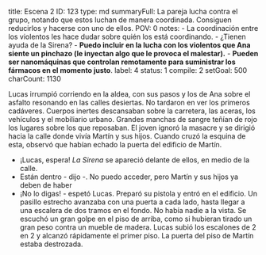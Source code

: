 title:          Escena 2
ID:             123
type:           md
summaryFull:    La pareja lucha contra el grupo, notando que estos luchan de manera coordinada. Consiguen reducirlos y hacerse con uno de ellos.
POV:            0
notes:          - La coordinación entre los violentos les hace dudar sobre quién los está coordinando.
                - ¿Tienen ayuda de la Sirena?
                - **Puedo incluir en la lucha con los violentos que Ana siente un pinchazo (le inyectan algo que le provoca el malestar).**
                - **Pueden ser nanomáquinas que controlan remotamente para suministrar los fármacos en el momento justo**.
label:          4
status:         1
compile:        2
setGoal:        500
charCount:      1130


Lucas irrumpió corriendo en la aldea, con sus pasos y los de Ana sobre el asfalto resonando en las calles desiertas.
No tardaron en ver los primeros cadáveres. Cuerpos inertes descansaban sobre la carretera, las aceras, los vehículos y el mobiliario urbano. Grandes manchas de sangre teñían de rojo los lugares sobre los que reposaban.
El joven ignoró la masacre y se dirigió hacia la calle donde vivía Martín y sus hijos. Cuando cruzó la esquina de esta, observó que habían echado la puerta del edificio de Martín.
- ¡Lucas, espera!
*La Sirena* se apareció delante de ellos, en medio de la calle.
- Están dentro - dijo -. No puedo acceder, pero Martín y sus hijos ya deben de haber
- ¡No lo digas! - espetó Lucas. Preparó su pistola y entró en el edificio.
Un pasillo estrecho avanzaba con una puerta a cada lado, hasta llegar a una escalera de dos tramos en el fondo.
No había nadie a la vista.
Se escuchó un gran golpe en el piso de arriba, como si hubieran tirado un gran peso contra un mueble de madera.
Lucas subió los escalones de 2 en 2 y alcanzó rápidamente el primer piso.
La puerta del piso de Martín estaba destrozada.